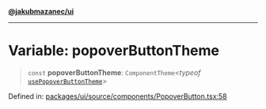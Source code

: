 [**@jakubmazanec/ui**](../README.md)

---

# Variable: popoverButtonTheme

> `const` **popoverButtonTheme**: `ComponentTheme`\<_typeof_
> [`usePopoverButtonTheme`](../functions/usePopoverButtonTheme.md)\>

Defined in:
[packages/ui/source/components/PopoverButton.tsx:58](https://github.com/jakubmazanec/tools/blob/40ba1fb8bbde716fbe797d7886fffe14521e098a/packages/ui/source/components/PopoverButton.tsx#L58)
